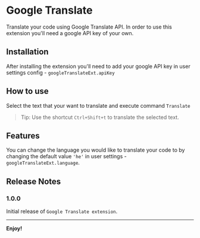 # Google Translate
Translate your code using Google Translate API.
In order to use this extension you'll need a google API key of your own.

## Installation
After installing the extension you'll need to add your google API key in user settings config - `googleTranslateExt.apiKey`

## How to use
Select the text that your want to translate and execute command `Translate`
> Tip: Use the shortcut `Ctrl+Shift+t` to translate the selected text.

## Features
You can change the language you would like to translate your code to by changing the default value `'he'` in user settings - `googleTranslateExt.language`.

## Release Notes
### 1.0.0

Initial release of `Google Translate extension`.

-----------------------------------------------------------------------------------------------------------

**Enjoy!**